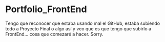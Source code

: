 # Portfolio_FrontEnd
Tengo que reconocer que estaba usando mal el GitHub, estaba subiendo todo a Proyecto Final o algo así y veo que es que tengo que
subirlo a FrontEnd... cosa que comezaré a hacer. Sorry.
